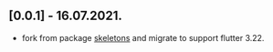 ## [0.0.1] - 16.07.2021.

* fork from package [skeletons](https://pub.dev/packages/skeletons) and migrate to support flutter 3.22.